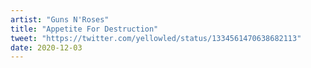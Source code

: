 ```yaml
---
artist: "Guns N'Roses"
title: "Appetite For Destruction"
tweet: "https://twitter.com/yellowled/status/1334561470638682113"
date: 2020-12-03
---
```

